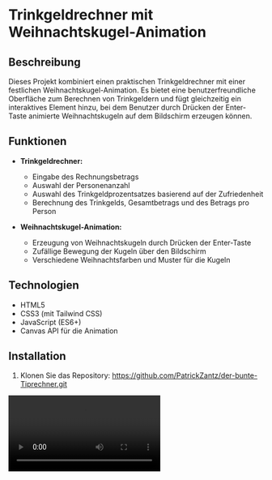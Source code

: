 # Trinkgeldrechner mit Weihnachtskugel-Animation

## Beschreibung

Dieses Projekt kombiniert einen praktischen Trinkgeldrechner mit einer festlichen Weihnachtskugel-Animation. Es bietet eine benutzerfreundliche Oberfläche zum Berechnen von Trinkgeldern und fügt gleichzeitig ein interaktives Element hinzu, bei dem Benutzer durch Drücken der Enter-Taste animierte Weihnachtskugeln auf dem Bildschirm erzeugen können.

## Funktionen

- **Trinkgeldrechner:**

  - Eingabe des Rechnungsbetrags
  - Auswahl der Personenanzahl
  - Auswahl des Trinkgeldprozentsatzes basierend auf der Zufriedenheit
  - Berechnung des Trinkgelds, Gesamtbetrags und des Betrags pro Person

- **Weihnachtskugel-Animation:**
  - Erzeugung von Weihnachtskugeln durch Drücken der Enter-Taste
  - Zufällige Bewegung der Kugeln über den Bildschirm
  - Verschiedene Weihnachtsfarben und Muster für die Kugeln

## Technologien

- HTML5
- CSS3 (mit Tailwind CSS)
- JavaScript (ES6+)
- Canvas API für die Animation

## Installation

1. Klonen Sie das Repository: https://github.com/PatrickZantz/der-bunte-Tiprechner.git

![alt text](mov.mov)
